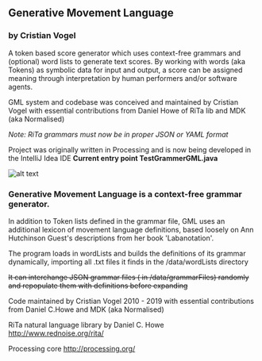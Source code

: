 ## Generative Movement Language

### by Cristian Vogel

A token based score generator which uses context-free grammars and (optional) word lists to generate text scores. By working with words (aka Tokens) as symbolic data for input and output, a score can be assigned meaning through interpretation by human performers and/or software agents.

GML system and codebase was conceived and maintained by Cristian Vogel with essential contributions from Daniel Howe of RiTa lib and MDK (aka Normalised)

*Note: RiTa grammars must now be in proper JSON or YAML format*

Project was originally written in Processing
and is now being developed in the IntelliJ Idea IDE
**Current entry point TestGrammerGML.java**

![alt text](https://www.cristianvogel.com/publicimage/generatedRitualsExample.png "Example output")


### Generative Movement Language is a context-free grammar generator.

In addition to Token lists defined in the grammar file, GML uses an additional lexicon of movement language definitions, based loosely on Ann Hutchinson Guest's descriptions from her book 'Labanotation'.

The program loads in wordLists and builds the definitions of its grammar
dynamically, importing all .txt files it finds in the /data/wordLists directory

~~It can interchange JSON grammar files ( in /data/grammarFiles) randomly and repopulate them with definitions before expanding~~

Code maintained by Cristian Vogel 2010 - 2019 with essential contributions from Daniel C.Howe and MDK (aka Normalised)

RiTa natural language library by Daniel C. Howe http://www.rednoise.org/rita/

Processing core http://processing.org/